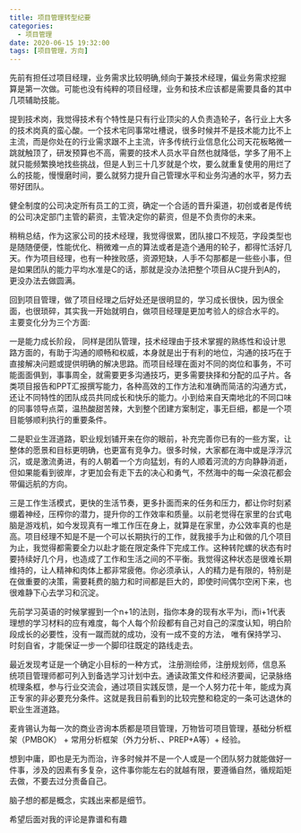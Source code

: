 ```yaml
---
title: 项目管理转型纪要
categories:
  - 项目管理
date: 2020-06-15 19:32:00
tags: [项目管理，方向]
---
```


先前有担任过项目经理，业务需求比较明确,倾向于兼技术经理，偏业务需求挖掘算是第一次做。可能也没有纯粹的项目经理，业务和技术应该都是需要具备的其中几项辅助技能。

提到技术岗，我觉得技术有个特性是只有行业顶尖的人负责造轮子，各行业上大多的技术岗真的蛮心酸。一个技术宅同事常吐槽说，很多时候并不是技术能力比不上主流，而是你处在的行业需求跟不上主流，许多传统行业信息化公司天花板略微一跳就触顶了，研发预算也不高，需要的技术人员水平自然也就降低，学多了用不上就只能频繁换地找些挑战，但是人到三十几岁就是个坎，要么就重复使用的用烂了么的技能，慢慢磨时间，要么就努力提升自己管理水平和业务沟通的水平，努力去带好团队。

健全制度的公司决定所有员工的工资，确定一个合适的晋升渠道，初创或者是传统的公司决定部门主管的薪资，主管决定你的薪资，但是不负责你的未来。 

稍稍总结，作为这家公司的技术经理，我觉得很累，团队接口不规范，字段类型也是随随便便，性能优化、稍微难一点的算法或者是造个通用的轮子，都得忙活好几天。作为项目经理，也有一种挫败感，资源短缺，人手不勾那都是一些些小事，但是如果团队的能力平均水准是C的话，那就是没办法把整个项目从C提升到A的，更没办法去做圆满。

回到项目管理，做了项目经理之后好处还是很明显的，学习成长很快，因为很全面，也很琐碎，其实我一开始就明白，做项目经理是更加考验人的综合水平的。
主要变化分为三个方面:

一是能力成长阶段， 同样是团队管理，技术经理由于技术掌握的熟练性和设计思路方面的，有助于沟通的顺畅和权威，本身就是出于有利的地位，沟通的技巧在于直接解决问题或提供明确的解决思路。而项目经理在面对不同的岗位和事务，不可能面面俱到，事事周全，就需要更多沟通技巧，更多需要抉择和分配的瓜子片。各类项目报告和PPT汇报撰写能力，各种高效的工作方法和准确而简洁的沟通方式，还让不同特性的团队成员共同成长和快乐的能力。小到给来自天南地北的不同口味的同事领导点菜，温热酸甜苦辣，大到整个团建方案制定，事无巨细，都是一个项目能够顺利执行的重要条件。

二是职业生涯道路，职业规划铺开来在你的眼前，补充完善你已有的一些方案，让整体的愿景和目标更明确，也更富有竞争力。很多时候，大家都在海中或是浮浮沉沉，或是激流勇进，有的人朝着一个方向猛划，有的人顺着河流的方向静静消逝，但如果能看到彼岸，才更加会有走下去的决心和勇气，不然海中的每一朵浪花都会带偏远航的方向。

三是工作生活模式，更快的生活节奏，更多扑面而来的任务和压力，都让你时刻紧绷着神经，压榨你的潜力，提升你的工作效率和质量。以前老觉得在家里的台式电脑是游戏机，如今发现真有一堆工作压在身上，就算是在家里，办公效率真的也是高。项目经理不知是不是一个可以长期执行的工作，就我接手为止和做的几个项目为止，我觉得都需要全力以赴才能在限定条件下完成工作。这种转陀螺的状态有时要持续好几个月，也造成了工作和生活之间的不平衡。我觉得这种状态是很难长期维持的，让人精神和肉体上都非常疲倦。你必须承认，人的精力是有限的，特别是在做重要的决策，需要耗费的脑力和时间都是巨大的，即使时间偶尔空闲下来，也很难静下心去学习和沉淀。

先前学习英语的时候掌握到一个n+1的法则，指你本身的现有水平为i，而i+1代表理想的学习材料的应有难度，每个人每个阶段都有自己对自己的深度认知，明白阶段成长的必要性，没有一蹴而就的成功，没有一成不变的方法， 唯有保持学习、时刻自省，才能保证一步一个脚印往既定的路线走去。

最近发现考证是一个确定小目标的一种方式， 注册测绘师，注册规划师，信息系统项目管理师都可列入到备选学习计划中去。通读政策文件和经济要闻，记录脉络梳理条框，参与行业交流会，通过项目实践反馈，是一个人努力花十年，能成为真正专家的非必要充分条件。这就是我目前看到的比较完整和稳定的一条可达退休的职业生涯道路。

麦肯锡认为每一次的商业咨询本质都是项目管理，万物皆可项目管理，基础分析框架（PMBOK） + 常用分析框架（外力分析、、PREP+A等）+ 经验。

想到中庸，即也是无为而治，许多时候并不是一个人或是一个团队努力就能做好一件事，涉及的因素有多复杂，这件事你能左右的就越有限，要遵循自然，循规蹈矩去做，不要去过分责备自己。

脑子想的都是概念，实践出来都是细节。

希望后面对我的评论是靠谱和有趣